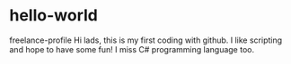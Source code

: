 # hello-world
freelance-profile
Hi lads, this is my first coding with github. I like scripting and hope to have some fun!
I miss C# programming language too.
